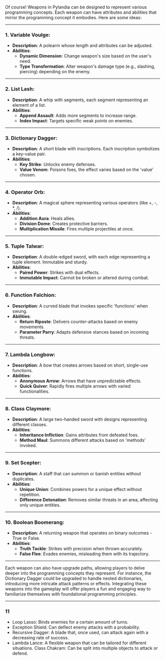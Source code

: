 Of course! Weapons in Pylandia can be designed to represent various programming concepts. Each weapon can have attributes and abilities that mirror the programming concept it embodies. Here are some ideas:

---

### **1. Variable Voulge**:
- **Description**: A polearm whose length and attributes can be adjusted.
- **Abilities**:
  - **Dynamic Dimension**: Change weapon's size based on the user's need.
  - **Type Transformation**: Alter weapon's damage type (e.g., slashing, piercing) depending on the enemy.
  
---

### **2. List Lash**:
- **Description**: A whip with segments, each segment representing an element of a list.
- **Abilities**:
  - **Append Assault**: Adds more segments to increase range.
  - **Index Impact**: Targets specific weak points on enemies.

---

### **3. Dictionary Dagger**:
- **Description**: A short blade with inscriptions. Each inscription symbolizes a key-value pair.
- **Abilities**:
  - **Key Strike**: Unlocks enemy defenses.
  - **Value Venom**: Poisons foes, the effect varies based on the 'value' chosen.

---

### **4. Operator Orb**:
- **Description**: A magical sphere representing various operators (like +, -, *, /).
- **Abilities**:
  - **Addition Aura**: Heals allies.
  - **Division Dome**: Creates protective barriers.
  - **Multiplication Missile**: Fires multiple projectiles at once.

---

### **5. Tuple Talwar**:
- **Description**: A double-edged sword, with each edge representing a tuple element. Immutable and sturdy.
- **Abilities**:
  - **Paired Power**: Strikes with dual effects.
  - **Immutable Impact**: Cannot be broken or altered during combat.

---

### **6. Function Falchion**:
- **Description**: A curved blade that invokes specific 'functions' when swung.
- **Abilities**:
  - **Return Riposte**: Delivers counter-attacks based on enemy movements.
  - **Parameter Parry**: Adapts defensive stances based on incoming threats.

---

### **7. Lambda Longbow**:
- **Description**: A bow that creates arrows based on short, single-use functions.
- **Abilities**:
  - **Anonymous Arrow**: Arrows that have unpredictable effects.
  - **Quick Quiver**: Rapidly fires multiple arrows with varied functionalities.

---

### **8. Class Claymore**:
- **Description**: A large two-handed sword with designs representing different classes.
- **Abilities**:
  - **Inheritance Infliction**: Gains attributes from defeated foes.
  - **Method Maul**: Summons different attacks based on 'methods' invoked.

---

### **9. Set Scepter**:
- **Description**: A staff that can summon or banish entities without duplicates.
- **Abilities**:
  - **Unique Union**: Combines powers for a unique effect without repetition.
  - **Difference Detonation**: Removes similar threats in an area, affecting only unique entities.

---

### **10. Boolean Boomerang**:
- **Description**: A returning weapon that operates on binary outcomes - True or False.
- **Abilities**:
  - **Truth Tackle**: Strikes with precision when thrown accurately.
  - **False Flee**: Evades enemies, misleading them with its trajectory.

---

Each weapon can also have upgrade paths, allowing players to delve deeper into the programming concepts they represent. For instance, the Dictionary Dagger could be upgraded to handle nested dictionaries, introducing more intricate attack patterns or effects. Integrating these weapons into the gameplay will offer players a fun and engaging way to familiarize themselves with foundational programming principles.

---

### **11**

- Loop Lasso: Binds enemies for a certain amount of turns.
- Exception Shield: Can deflect enemy attacks with a probability.
- Recursive Dagger: A blade that, once used, can attack again with a decreasing rate of success.
- Lambda Lance: A flexible weapon that can be tailored for different situations.
Class Chakram: Can be split into multiple objects to attack or defend.